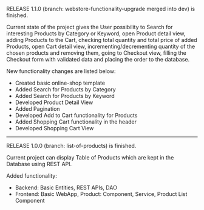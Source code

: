 RELEASE 1.1.0 (branch: webstore-functionality-upgrade merged into dev) is finished.

Current state of the project gives the User possibility to Search for interesting Products by Category or Keyword, open Product detail view, adding Products to the Cart, checking total quantity and total price of added Products, open Cart detail view, incrementing/decrementing quantity of the chosen products and removing them, going to Checkout view, filling the Checkout form with validated data and placing the order to the database.

New functionality changes are listed below:
- Created basic online-shop template
- Added Search for Products by Category
- Added Search for Products by Keyword
- Developed Product Detail View
- Added Pagination
- Developed Add to Cart functionality for Products
- Added Shopping Cart functionality in the header
- Developed Shopping Cart View

-----------------------------------------------------------------------------------------------------------------------------------------------------------

RELEASE 1.0.0 (branch: list-of-products) is finished.

Current project can display Table of Products which are kept in the Database using REST API.

Added functionality: 
- Backend: Basic Entities, REST APIs, DAO
- Frontend: Basic WebApp, Product: Component, Service, Product List Component
